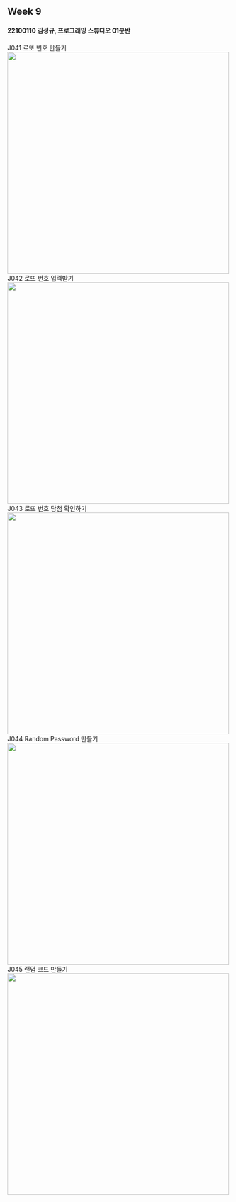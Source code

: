 ## Week 9

#### 22100110 김성규, 프로그래밍 스튜디오 01분반

J041 로또 번호 만들기 <br> <img src='https://github.com/seon8rx/22100110_KSG_Java/blob/main/src/week9/screenshots/J041.png' width = "500"><br>
J042 로또 번호 입력받기 <br> <img src='https://github.com/seon8rx/22100110_KSG_Java/blob/main/src/week9/screenshots/J042.png' width = "500"><br>
J043 로또 번호 당첨 확인하기 <br> <img src='https://github.com/seon8rx/22100110_KSG_Java/blob/main/src/week9/screenshots/J043.png' width = "500"><br>
J044 Random Password 만들기 <br> <img src='https://github.com/seon8rx/22100110_KSG_Java/blob/main/src/week9/screenshots/J044.png' width = "500"><br>
J045 랜덤 코드 만들기 <br> <img src='https://github.com/seon8rx/22100110_KSG_Java/blob/main/src/week9/screenshots/J045.png' width = "500"><br>